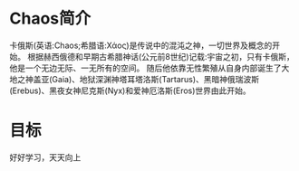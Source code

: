 # Chaos简介

卡俄斯(英语:Chaos;希腊语:Χάος)是传说中的混沌之神，一切世界及概念的开始。
根据赫西俄德和早期古希腊神话(公元前8世纪)记载:宇宙之初，只有卡俄斯，他是一个无边无际、一无所有的空间。
随后他依靠无性繁殖从自身内部诞生了大地之神盖亚(Gaia)、地狱深渊神塔耳塔洛斯(Tartarus)、黑暗神俄瑞波斯(Erebus)、黑夜女神尼克斯(Nyx)和爱神厄洛斯(Eros)世界由此开始。

# 目标

好好学习，天天向上

